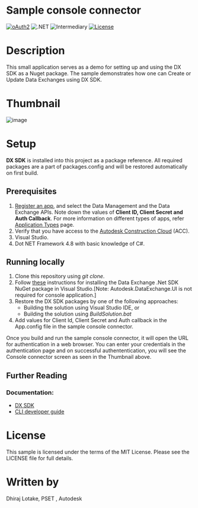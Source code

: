 # Sample console connector

[![oAuth2](https://img.shields.io/badge/oAuth2-v2-green.svg)](http://developer.autodesk.com/)
![.NET](https://img.shields.io/badge/.NET%20Framework-4.8-blue.svg)
![Intermediary](https://img.shields.io/badge/Level-Intermediary-lightblue.svg)
[![License](http://img.shields.io/:license-MIT-blue.svg)](http://opensource.org/licenses/MIT)

# Description
This small application serves as a demo for setting up and using the DX SDK as a Nuget package. The sample demonstrates how one can Create or Update Data Exchanges using DX SDK.

# Thumbnail
![image](https://github.com/autodesk-platform-services/DataExchange-sample-consoleapp/assets/143083177/00fee44d-6522-4612-b868-cab5d4dd185d)


# Setup
**DX SDK** is installed into this project as a package reference. All required packages are a part of packages.config and will be restored automatically on first build.

## Prerequisites
1. [Register an app](https://aps.autodesk.com/myapps/), and select the Data Management and the Data Exchange APIs. Note down the values of **Client ID, Client Secret and Auth Callback**. For more information on different types of apps, refer [Application Types](https://aps.autodesk.com/en/docs/oauth/v2/developers_guide/App-types/) page.
2. Verify that you have access to the [Autodesk Construction Cloud](https://acc.autodesk.com/) (ACC).
3. Visual Studio.
4. Dot NET Framework 4.8 with basic knowledge of C#.

## Running locally
1. Clone this repository using *git clone*.
2. Follow [these](https://aps.autodesk.com/en/docs/dx-sdk/v1/developers_guide/installing_the_sdk/#procedure) instructions for installing the Data Exchange .Net SDK NuGet package in Visual Studio.[Note: Autodesk.DataExchange.UI is not required for console application.]
3. Restore the DX SDK packages by one of the following approaches:
    * Building the solution using Visual Studio IDE, or 
    * Building the solution using *BuildSolution.bat*
4. Add values for Client Id, Client Secret and Auth callback in the App.config file in the sample console connector.

Once you build and run the sample console connector, it will open the URL for authentication in a web browser. 
You can enter your credentials in the authentication page and on successful authententication, you will see the Console connector screen as seen in the Thumbnail above. 

## Further Reading
### Documentation:
* [DX SDK](https://aps.autodesk.com/en/docs/fdxsdk/v1/developers_guide/overview/) 
* [CLI developer guide](https://aps.autodesk.com) 
<!--ToDo: Update links to new Prod SDK documentation-->

# License
This sample is licensed under the terms of the MIT License. Please see the LICENSE file for full details.

# Written by
Dhiraj Lotake, PSET , Autodesk

